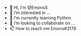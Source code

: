 - 👋 Hi, I’m @EmonsS
- 👀 I’m interested in ...
- 🌱 I’m currently learning Python
- 💞️ I’m looking to collaborate on ...
- 📫 How to reach me Emons#3178

<!---
EmonsS/EmonsS is a ✨ special ✨ repository because its `README.md` (this file) appears on your GitHub profile.
You can click the Preview link to take a look at your changes.
--->
